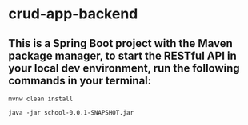 # crud-app-backend

## This is a Spring Boot project with the Maven package manager, to start the RESTful API in your local dev environment, run the following commands in your terminal:

```mvnw clean install```

```java -jar school-0.0.1-SNAPSHOT.jar```  
